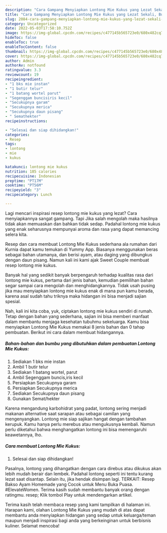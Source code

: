 ```yaml
---
description: "Cara Gampang Menyiapkan Lontong Mie Kukus yang Lezat Sekali, Buat Buka Puasa Enak"
title: "Cara Gampang Menyiapkan Lontong Mie Kukus yang Lezat Sekali, Buat Buka Puasa Enak"
slug: 2084-cara-gampang-menyiapkan-lontong-mie-kukus-yang-lezat-sekali-buat-buka-puasa-enak
category: Uncategorized
date: 2022-05-03T17:58:10.752Z
image: https://img-global.cpcdn.com/recipes/c477145b565723e0/680x482cq70/lontong-mie-kukus-foto-resep-utama.jpg
hideToc: false
enableToc: true
enableTocContent: false
thumbnail: https://img-global.cpcdn.com/recipes/c477145b565723e0/680x482cq70/lontong-mie-kukus-foto-resep-utama.jpg
cover: https://img-global.cpcdn.com/recipes/c477145b565723e0/680x482cq70/lontong-mie-kukus-foto-resep-utama.jpg
author: Admin
authorAv: notfound
ratingvalue: 3.3
reviewcount: 19
recipeingredient:
- "1 bks mie instan"
- "1 butir telur"
- "1 batang wortel parut"
- "Segenggam buncisiris kecil"
- "Secukupnya garam"
- "Secukupnya merica"
- "Secukupnya daun pisang"
- " Semathekter"
recipeinstructions:

- "Selesai dan siap dihidangkan!"
categories:
- Resep
tags:
- lontong
- mie
- kukus

katakunci: lontong mie kukus 
nutrition: 185 calories
recipecuisine: Indonesian
preptime: "PT17M"
cooktime: "PT56M"
recipeyield: "3"
recipecategory: Lunch

---
```



Lagi mencari inspirasi resep lontong mie kukus yang lezat? Cara menyiapkannya sangat gampang. Tapi Jika salah mengolah maka hasilnya tidak akan memuaskan dan bahkan tidak sedap. Padahal lontong mie kukus yang enak seharusnya mempunyai aroma dan rasa yang dapat memancing selera kita.


Resep dan cara membuat Lontong Mie Kukus sederhana ala rumahan dari Kurnia dapat kamu temukan di Yummy App. Biasanya menggunakan beras sebagai bahan utamanya, dan berisi ayam, atau daging yang dibungkus dengan daun pisang. Namun kali ini kami ajak Sweet Couple membuat resep lontong mie kukus.

Banyak hal yang sedikit banyak berpengaruh terhadap kualitas rasa dari lontong mie kukus, pertama dari jenis bahan, kemudian pemilihan bahan segar sampai cara mengolah dan menghidangkannya. Tidak usah pusing jika mau menyiapkan lontong mie kukus enak di mana pun kamu berada, karena asal sudah tahu triknya maka hidangan ini bisa menjadi sajian spesial.


Nah, kali ini kita coba, yuk, ciptakan lontong mie kukus sendiri di rumah. Tetap dengan bahan yang sederhana, sajian ini bisa memberi manfaat dalam membantu menjaga kesehatan tubuhmu sekeluarga. Kamu bisa menyiapkan Lontong Mie Kukus memakai 8 jenis bahan dan 0 tahap pembuatan. Berikut ini cara dalam membuat hidangannya.

<!--inarticleads1-->

##### Bahan-bahan dan bumbu yang dibutuhkan dalam pembuatan Lontong Mie Kukus:

1. Sediakan 1 bks mie instan
1. Ambil 1 butir telur
1. Sediakan 1 batang wortel, parut
1. Ambil Segenggam buncis,iris kecil
1. Persiapkan Secukupnya garam
1. Persiapkan Secukupnya merica
1. Sediakan Secukupnya daun pisang
1. Gunakan  Semat/hekter


Karena mengandung karbohidrat yang padat, lontong sering menjadi makanan alternative saat sarapan atau sebagai camilan yang mengenyangkan. Lontong mie siap sajikan hangat dengan tambahan kerupuk. Kamu hanya perlu merebus atau mengukusnya kembali. Namun perlu diketahui bahwa menghangatkan lontong ini bisa memengaruhi keawetannya, lho. 

<!--inarticleads2-->

##### Cara membuat Lontong Mie Kukus:


1. Selesai dan siap dihidangkan!

Pasalnya, lontong yang dihangatkan dengan cara direbus atau dikukus akan lebih mudah berair dan lembek. Padahal lontong seperti ini tentu kurang lezat saat disantap. Selain itu, jika hendak disimpan lagi. TERKAIT: Resep Bakso Ayam Homemade yang Cocok untuk Menu Buka Puasa. #ElevateWomen. Terima kasih sudah membantu banyak orang dengan ratingmu. resep; Klik tombol Play untuk mendengarkan artikel. 

Terima kasih telah membaca resep yang kami tampilkan di halaman ini. Harapan kami, olahan Lontong Mie Kukus yang mudah di atas dapat membantu anda menyiapkan hidangan yang sedap untuk keluarga/teman maupun menjadi inspirasi bagi anda yang berkeinginan untuk berbisnis kuliner. Selamat mencoba!
